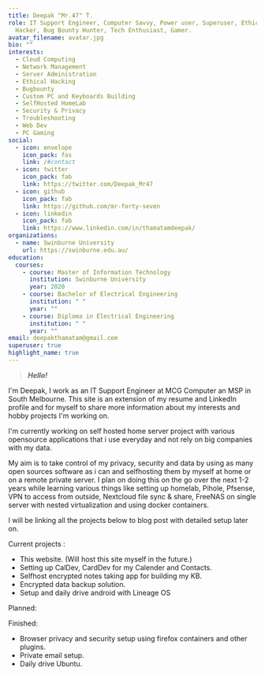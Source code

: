 ```yaml
---
title: Deepak "Mr.47" T.
role: IT Support Engineer, Computer Savvy, Power user, Superuser, Ethical
  Hacker, Bug Bounty Hunter, Tech Enthusiast, Gamer.
avatar_filename: avatar.jpg
bio: ""
interests:
  - Cloud Computing
  - Network Management
  - Server Administration
  - Ethical Hacking
  - Bugbounty
  - Custom PC and Keyboards Building
  - SelfHosted HomeLab
  - Security & Privacy
  - Troubleshooting
  - Web Dev
  - PC Gaming
social:
  - icon: envelope
    icon_pack: fas
    link: /#contact
  - icon: twitter
    icon_pack: fab
    link: https://twitter.com/Deepak_Mr47
  - icon: github
    icon_pack: fab
    link: https://github.com/mr-forty-seven
  - icon: linkedin
    icon_pack: fab
    link: https://www.linkedin.com/in/thamatamdeepak/
organizations:
  - name: Swinburne University
    url: https://swinburne.edu.au/
education:
  courses:
    - course: Master of Information Technology
      institution: Swinburne University
      year: 2020
    - course: Bachelor of Electrical Engineering
      institution: " "
      year: ""
    - course: Diploma in Electrical Engineering
      institution: " "
      year: ""
email: deepakthamatam@gmail.com
superuser: true
highlight_name: true
---
```

> ***Hello!***

I'm Deepak, I work as an IT Support Engineer at MCG Computer an MSP in South Melbourne. This site is an extension of my resume and LinkedIn profile and for myself to share more information about my interests and hobby projects I'm working on.

I'm currently working on self hosted home server project with various opensource applications that i use everyday and not rely on big companies with my data.

My aim is to take control of my privacy, security and data by using as many open sources software as i can and selfhosting them by myself at home or on a remote private server. I plan on doing this on the go over the next 1-2 years while learning various things like setting up homelab, Pihole, Pfsense, VPN to access from outside, Nextcloud file sync & share, FreeNAS on single server with nested virtualization and using docker containers.

I will be linking all the projects below to blog post with detailed setup later on.

Current projects :

* This website. (Will host this site myself in the future.)
* Setting up CalDev, CardDev for my Calender and Contacts.
* Selfhost encrypted notes taking app for building my KB.
* Encrypted data backup solution.
* Setup and daily drive android with Lineage OS

Planned:

Finished:

* Browser privacy and security setup using firefox containers and other plugins.
* Private email setup.
* Daily drive Ubuntu.
